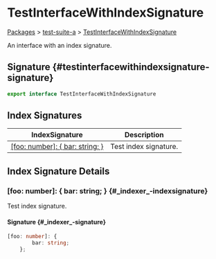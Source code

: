 # TestInterfaceWithIndexSignature

[Packages](/) > [test-suite-a](/test-suite-a/) > [TestInterfaceWithIndexSignature](/test-suite-a/testinterfacewithindexsignature-interface)

An interface with an index signature.

## Signature {#testinterfacewithindexsignature-signature}

```typescript
export interface TestInterfaceWithIndexSignature
```

## Index Signatures

| IndexSignature | Description |
| - | - |
| [\[foo: number\]: { bar: string; }](/test-suite-a/testinterfacewithindexsignature-interface#_indexer_-indexsignature) | Test index signature. |

## Index Signature Details

### \[foo: number]: { bar: string; } {#\_indexer\_-indexsignature}

Test index signature.

#### Signature {#\_indexer\_-signature}

```typescript
[foo: number]: {
        bar: string;
    };
```
